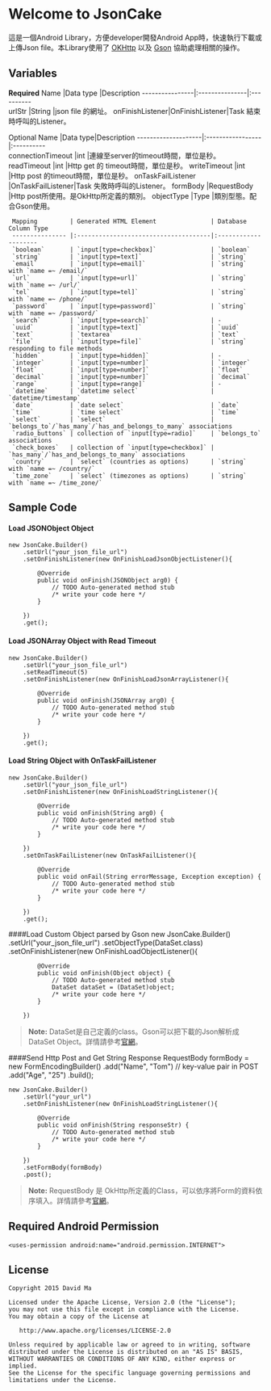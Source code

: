 
Welcome to JsonCake
=======

這是一個Android Library，方便developer開發Android App時，快速執行下載或上傳Json file。本Library使用了 [OKHttp][2] 以及 [Gson][1] 協助處理相關的操作。

Variables
---
**Required**
	Name            |Data type       |Description
	----------------|:---------------|:----------      
	urlStr          |String          |json file 的網址。
	onFinishListener|OnFinishListener|Task 結束時呼叫的Listener。


Optional
	Name    |Data type|Description
	--------------------|:-----------------|:----------      
	connectionTimeout   |int               |連線至server的timeout時間，單位是秒。
	readTimeout         |int               |Http get 的 timeout時間，單位是秒。
	writeTimeout        |int               |Http post 的timeout時間，單位是秒。
	onTaskFailListener  |OnTaskFailListener|Task 失敗時呼叫的Listener。
	formBody            |RequestBody       |Http post所使用。是OkHttp所定義的類別。
	objectType          |Type              |類別型態。配合Gson使用。

	
     Mapping         | Generated HTML Element               | Database Column Type
     --------------- |:-------------------------------------|:--------------------
     `boolean`       | `input[type=checkbox]`               | `boolean`
     `string`        | `input[type=text]`                   | `string`
     `email`         | `input[type=email]`                  | `string` with `name =~ /email/`
     `url`           | `input[type=url]`                    | `string` with `name =~ /url/`
     `tel`           | `input[type=tel]`                    | `string` with `name =~ /phone/`
     `password`      | `input[type=password]`               | `string` with `name =~ /password/`
     `search`        | `input[type=search]`                 | -
     `uuid`          | `input[type=text]`                   | `uuid`
     `text`          | `textarea`                           | `text`
     `file`          | `input[type=file]`                   | `string` responding to file methods
     `hidden`        | `input[type=hidden]`                 | -
     `integer`       | `input[type=number]`                 | `integer`
     `float`         | `input[type=number]`                 | `float`
     `decimal`       | `input[type=number]`                 | `decimal`
     `range`         | `input[type=range]`                  | -
     `datetime`      | `datetime select`                    | `datetime/timestamp`
     `date`          | `date select`                        | `date`
     `time`          | `time select`                        | `time`
     `select`        | `select`                             | `belongs_to`/`has_many`/`has_and_belongs_to_many` associations
     `radio_buttons` | collection of `input[type=radio]`    | `belongs_to` associations
     `check_boxes`   | collection of `input[type=checkbox]` | `has_many`/`has_and_belongs_to_many` associations
     `country`       | `select` (countries as options)      | `string` with `name =~ /country/`
     `time_zone`     | `select` (timezones as options)      | `string` with `name =~ /time_zone/`




Sample Code
----
#### Load JSONObject Object
    new JsonCake.Builder()
    	.setUrl("your_json_file_url")
    	.setOnFinishListener(new OnFinishLoadJsonObjectListener(){

			@Override
			public void onFinish(JSONObject arg0) {
				// TODO Auto-generated method stub
				/* write your code here */
			}
    		
    	})
    	.get();
 
#### Load JSONArray Object with Read Timeout
    new JsonCake.Builder()
    	.setUrl("your_json_file_url")
    	.setReadTimeout(5)
    	.setOnFinishListener(new OnFinishLoadJsonArrayListener(){

			@Override
			public void onFinish(JSONArray arg0) {
				// TODO Auto-generated method stub
				/* write your code here */
			}
    		
    	})
    	.get();

#### Load String Object with OnTaskFailListener
    new JsonCake.Builder()
    	.setUrl("your_json_file_url")
    	.setOnFinishListener(new OnFinishLoadStringListener(){

			@Override
			public void onFinish(String arg0) {
				// TODO Auto-generated method stub
				/* write your code here */
			}

    	})
    	.setOnTaskFailListener(new OnTaskFailListener(){

			@Override
			public void onFail(String errorMessage, Exception exception) {
				// TODO Auto-generated method stub
				/* write your code here */
			}
    		
    	})
    	.get();


####Load Custom Object parsed by Gson
    new JsonCake.Builder()
    	.setUrl("your_json_file_url")
    	.setObjectType(DataSet.class)
    	.setOnFinishListener(new OnFinishLoadObjectListener(){

			@Override
			public void onFinish(Object object) {
				// TODO Auto-generated method stub
				DataSet dataSet = (DataSet)object;
				/* write your code here */
			}
    		
    	})
>**Note:**
>DataSet是自己定義的class。Gson可以把下載的Json解析成DataSet Object。詳情請參考[官網](https://code.google.com/p/google-gson/)。


####Send Http Post and Get String Response
	RequestBody formBody = new FormEncodingBuilder()
	    .add("Name", "Tom") // key-value pair in POST
        .add("Age", "25")
        .build();
        
    new JsonCake.Builder()
	    .setUrl("your_url")
        .setOnFinishListener(new OnFinishLoadStringListener(){

			@Override
			public void onFinish(String responseStr) {
				// TODO Auto-generated method stub
				/* write your code here */
			}
        		
        })        	
        .setFormBody(formBody)
        .post();

>**Note:**
>RequestBody 是 OkHttp所定義的Class，可以依序將Form的資料依序填入。詳情請參考[官網][2]。

Required Android Permission
--------
	<uses-permission android:name="android.permission.INTERNET">

License
-------
	Copyright 2015 David Ma

	Licensed under the Apache License, Version 2.0 (the "License");
	you may not use this file except in compliance with the License.
	You may obtain a copy of the License at

	   http://www.apache.org/licenses/LICENSE-2.0

	Unless required by applicable law or agreed to in writing, software
	distributed under the License is distributed on an "AS IS" BASIS,
	WITHOUT WARRANTIES OR CONDITIONS OF ANY KIND, either express or implied.
	See the License for the specific language governing permissions and
	limitations under the License.


[1]: https://code.google.com/p/google-gson/
[2]: http://square.github.io/okhttp/